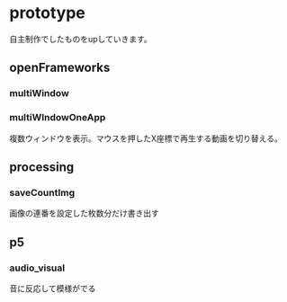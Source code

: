 # prototype
自主制作でしたものをupしていきます。

## openFrameworks
### multiWindow
### multiWIndowOneApp
複数ウィンドウを表示。マウスを押したX座標で再生する動画を切り替える。  


## processing
### saveCountImg
画像の連番を設定した枚数分だけ書き出す


## p5
### audio_visual
音に反応して模様がでる
